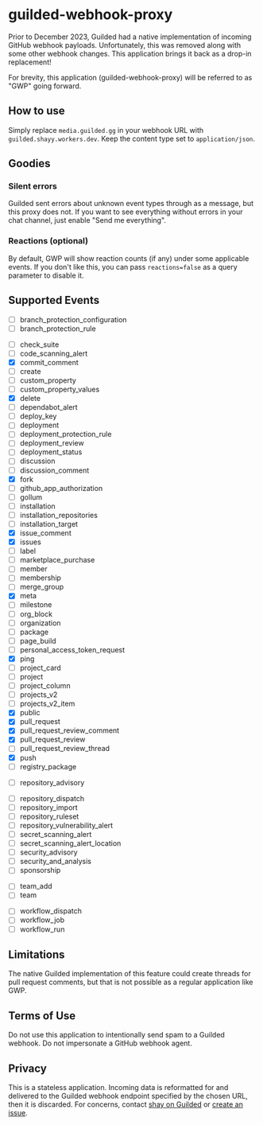 # guilded-webhook-proxy

Prior to December 2023, Guilded had a native implementation of incoming GitHub webhook payloads. Unfortunately, this was removed along with some other webhook changes. This application brings it back as a drop-in replacement!

For brevity, this application (guilded-webhook-proxy) will be referred to as "GWP" going forward.

## How to use

Simply replace `media.guilded.gg` in your webhook URL with `guilded.shayy.workers.dev`. Keep the content type set to `application/json`.

## Goodies

### Silent errors

Guilded sent errors about unknown event types through as a message, but this proxy does not. If you want to see everything without errors in your chat channel, just enable "Send me everything".

<!-- ### Immersive discussion

Pass `?immersive=true` at the end of the webhook URL to enable immersive discussion mode.  -->

### Reactions (optional)

By default, GWP will show reaction counts (if any) under some applicable events. If you don't like this, you can pass `reactions=false` as a query parameter to disable it.

## Supported Events

- [ ] branch_protection_configuration
- [ ] branch_protection_rule
<!-- - [x] check_run -->
- [ ] check_suite
- [ ] code_scanning_alert
- [x] commit_comment
- [ ] create
- [ ] custom_property
- [ ] custom_property_values
- [x] delete
- [ ] dependabot_alert
- [ ] deploy_key
- [ ] deployment
- [ ] deployment_protection_rule
- [ ] deployment_review
- [ ] deployment_status
- [ ] discussion
- [ ] discussion_comment
- [x] fork
- [ ] github_app_authorization
- [ ] gollum
- [ ] installation
- [ ] installation_repositories
- [ ] installation_target
- [x] issue_comment
- [x] issues
- [ ] label
- [ ] marketplace_purchase
- [ ] member
- [ ] membership
- [ ] merge_group
- [x] meta
- [ ] milestone
- [ ] org_block
- [ ] organization
- [ ] package
- [ ] page_build
- [ ] personal_access_token_request
- [x] ping
- [ ] project_card
- [ ] project
- [ ] project_column
- [ ] projects_v2
- [ ] projects_v2_item
- [x] public
- [x] pull_request
- [x] pull_request_review_comment
- [x] pull_request_review
- [ ] pull_request_review_thread
- [x] push
- [ ] registry_package
<!-- - [x] release -->
- [ ] repository_advisory
<!-- - [x] repository -->
- [ ] repository_dispatch
- [ ] repository_import
- [ ] repository_ruleset
- [ ] repository_vulnerability_alert
- [ ] secret_scanning_alert
- [ ] secret_scanning_alert_location
- [ ] security_advisory
- [ ] security_and_analysis
- [ ] sponsorship
<!-- - [x] star -->
<!-- - [x] status -->
- [ ] team_add
- [ ] team
<!-- - [x] watch -->
- [ ] workflow_dispatch
- [ ] workflow_job
- [ ] workflow_run

## Limitations

The native Guilded implementation of this feature could create threads for pull request comments, but that is not possible as a regular application like GWP.

## Terms of Use

Do not use this application to intentionally send spam to a Guilded webhook. Do not impersonate a GitHub webhook agent.

## Privacy

This is a stateless application. Incoming data is reformatted for and delivered to the Guilded webhook endpoint specified by the chosen URL, then it is discarded. For concerns, contact [shay on Guilded](https://www.guilded.gg/bearger) or [create an issue](https://github.com/shayypy/guilded-webhook-proxy/issues).
